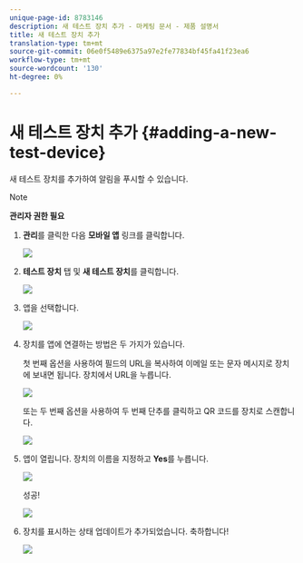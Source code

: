 ```yaml
---
unique-page-id: 8783146
description: 새 테스트 장치 추가 - 마케팅 문서 - 제품 설명서
title: 새 테스트 장치 추가
translation-type: tm+mt
source-git-commit: 06e0f5489e6375a97e2fe77834bf45fa41f23ea6
workflow-type: tm+mt
source-wordcount: '130'
ht-degree: 0%

---
```



# 새 테스트 장치 추가 {#adding-a-new-test-device}

새 테스트 장치를 추가하여 알림을 푸시할 수 있습니다.

>[!NOTE]
>
>**관리자 권한 필요**

1. **관리**&#x200B;를 클릭한 다음 **모바일 앱** 링크를 클릭합니다.

   ![](assets/image2015-7-9-14-3a33-3a12.png)

1. **테스트 장치** 탭 및 **새 테스트 장치**&#x200B;를 클릭합니다.

   ![](assets/image2015-7-17-17-3a4-3a52.png)

1. 앱을 선택합니다.

   ![](assets/image2015-7-17-17-3a6-3a4.png)

1. 장치를 앱에 연결하는 방법은 두 가지가 있습니다.

   첫 번째 옵션을 사용하여 필드의 URL을 복사하여 이메일 또는 문자 메시지로 장치에 보내면 됩니다. 장치에서 URL을 누릅니다.

   ![](assets/image2015-7-20-11-3a27-3a2.png)

   또는 두 번째 옵션을 사용하여 두 번째 단추를 클릭하고 QR 코드를 장치로 스캔합니다.

   ![](assets/image2015-7-17-17-3a9-3a54.png)

1. 앱이 열립니다. 장치의 이름을 지정하고 **Yes**&#x200B;를 누릅니다.

   ![](assets/image2015-7-17-17-3a31-3a23.png)

   성공!

   ![](assets/image2015-7-17-17-3a33-3a5.png)

1. 장치를 표시하는 상태 업데이트가 추가되었습니다. 축하합니다!

   ![](assets/image2015-7-17-17-3a14-3a32.png)
